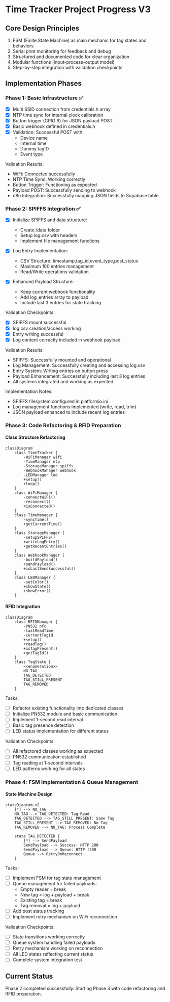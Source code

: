 # Time Tracker Project Progress V3

## Core Design Principles

1. FSM (Finite State Machine) as main mechanic for tag states and behaviors
2. Serial print monitoring for feedback and debug
3. Structured and documented code for clear organization
4. Modular functions (input-process-output model)
5. Step-by-step integration with validation checkpoints

## Implementation Phases

### Phase 1: Basic Infrastructure ✅

- [x] Multi SSID connection from credentials.h array
- [x] NTP time sync for internal clock calibration
- [x] Button trigger (GPIO 9) for JSON payload POST
- [x] Basic webhook defined in credentials.h
- [x] Validation: Successful POST with:
  - Device name
  - Internal time
  - Dummy tagID
  - Event type

Validation Results:

- WiFi: Connected successfully
- NTP Time Sync: Working correctly
- Button Trigger: Functioning as expected
- Payload POST: Successfully sending to webhook
- n8n Integration: Successfully mapping JSON fields to Supabase table

### Phase 2: SPIFFS Integration ✅

- [x] Initialize SPIFFS and data structure:
  - Create /data folder
  - Setup log.csv with headers
  - Implement file management functions

- [x] Log Entry Implementation:
  - CSV Structure: timestamp,tag_id,event_type,post_status
  - Maximum 100 entries management
  - Read/Write operations validation

- [x] Enhanced Payload Structure:
  - Keep current webhook functionality
  - Add log_entries array to payload
  - Include last 3 entries for state tracking

Validation Checkpoints:

- [x] SPIFFS mount successful
- [x] log.csv creation/access working
- [x] Entry writing successful
- [x] Log content correctly included in webhook payload

Validation Results:

- SPIFFS: Successfully mounted and operational
- Log Management: Successfully creating and accessing log.csv
- Entry System: Writing entries on button press
- Payload Enhancement: Successfully including last 3 log entries
- All systems integrated and working as expected

Implementation Notes:

- SPIFFS filesystem configured in platformio.ini
- Log management functions implemented (write, read, trim)
- JSON payload enhanced to include recent log entries

### Phase 3: Code Refactoring & RFID Preparation

#### Class Structure Refactoring

```mermaid
classDiagram
    class TimeTracker {
        -WiFiManager wifi
        -TimeManager ntp
        -StorageManager spiffs
        -WebhookManager webhook
        -LEDManager led
        +setup()
        +loop()
    }
    class WiFiManager {
        -connectWiFi()
        -reconnect()
        +isConnected()
    }
    class TimeManager {
        -syncTime()
        +getCurrentTime()
    }
    class StorageManager {
        -setupSPIFFS()
        +writeLogEntry()
        +getRecentEntries()
    }
    class WebhookManager {
        -buildPayload()
        +sendPayload()
        +isLastSendSuccessful()
    }
    class LEDManager {
        -setColor()
        +showState()
        +showError()
    }
```

#### RFID Integration

```mermaid
classDiagram
    class RFIDManager {
        -PN532 nfc
        -lastReadTime
        -currentTagId
        +setup()
        +readTag()
        +isTagPresent()
        +getTagId()
    }
    class TagState {
        <<enumeration>>
        NO_TAG
        TAG_DETECTED
        TAG_STILL_PRESENT
        TAG_REMOVED
    }
```

Tasks:

- [ ] Refactor existing functionality into dedicated classes
- [ ] Initialize PN532 module and basic communication
- [ ] Implement 1-second read interval
- [ ] Basic tag presence detection
- [ ] LED status implementation for different states

Validation Checkpoints:

- [ ] All refactored classes working as expected
- [ ] PN532 communication established
- [ ] Tag reading at 1-second intervals
- [ ] LED patterns working for all states

### Phase 4: FSM Implementation & Queue Management

#### State Machine Design

```mermaid
stateDiagram-v2
    [*] --> NO_TAG
    NO_TAG --> TAG_DETECTED: Tag Read
    TAG_DETECTED --> TAG_STILL_PRESENT: Same Tag
    TAG_STILL_PRESENT --> TAG_REMOVED: No Tag
    TAG_REMOVED --> NO_TAG: Process Complete
    
    state TAG_DETECTED {
        [*] --> SendPayload
        SendPayload --> Success: HTTP 200
        SendPayload --> Queue: HTTP !200
        Queue --> RetryOnReconnect
    }
```

Tasks:

- [ ] Implement FSM for tag state management
- [ ] Queue management for failed payloads:
  - Empty reader = break
  - New tag = log + payload + break
  - Existing tag = break
  - Tag removal = log + payload
- [ ] Add post status tracking
- [ ] Implement retry mechanism on WiFi reconnection

Validation Checkpoints:

- [ ] State transitions working correctly
- [ ] Queue system handling failed payloads
- [ ] Retry mechanism working on reconnection
- [ ] All LED states reflecting current status
- [ ] Complete system integration test

## Current Status

Phase 2 completed successfully. Starting Phase 3 with code refactoring and RFID preparation.

